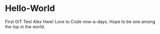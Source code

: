 # Hello-World
First GIT Test
Alex Here! Love to Code now-a-days. Hope to be one among the top in the world.
